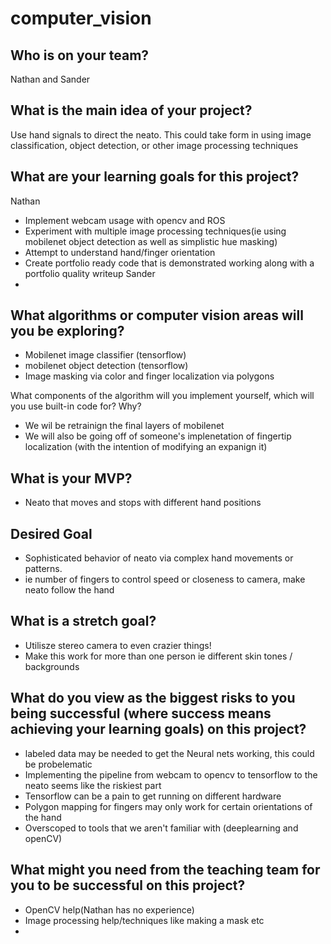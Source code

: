 # computer_vision



## Who is on your team?
Nathan and Sander

## What is the main idea of your project?
Use hand signals to direct the neato. This could take form in using image classification, object detection, or other image processing techniques

## What are your learning goals for this project?
Nathan
- Implement webcam usage with opencv and ROS
- Experiment with multiple image processing techniques(ie using mobilenet object detection as well as simplistic hue masking)
- Attempt to understand hand/finger orientation
- Create portfolio ready code that is demonstrated working along with a portfolio quality writeup
Sander
- 

## What algorithms or computer vision areas will you be exploring?
- Mobilenet image classifier (tensorflow)
- mobilenet object detection (tensorflow)
- Image masking via color and finger localization via polygons

What components of the algorithm will you implement yourself, which will you use built-in code for? Why?
- We wil be retrainign the final layers of mobilenet
- We will also be going off of someone's implenetation of fingertip localization (with the intention of modifying an expanign it)

## What is your MVP?
- Neato that moves and stops with different hand positions

## Desired Goal
- Sophisticated behavior of neato via complex hand movements or patterns.
- ie number of fingers to control speed or closeness to camera, make neato follow the hand

## What is a stretch goal?
- Utilisze stereo camera to even crazier things!
- Make this work for more than one person ie different skin tones / backgrounds

## What do you view as the biggest risks to you being successful (where success means achieving your learning goals) on this project?
- labeled data may be needed to get the Neural nets working, this could be probelematic
- Implementing the pipeline from webcam to opencv to tensorflow to the neato seems like the riskiest part
- Tensorflow can be a pain to get running on different hardware
- Polygon mapping for fingers may only work for certain orientations of the hand
- Overscoped to tools that we aren't familiar with (deeplearning and openCV)

## What might you need from the teaching team for you to be successful on this project?
- OpenCV help(Nathan has no experience)
- Image processing help/techniques like making a mask etc
-
